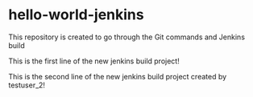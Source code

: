 # hello-world-jenkins
This repository is created to go through the Git commands and Jenkins build

This is the first line of the new jenkins build project!

This is the second line of the new jenkins build project created by testuser_2!